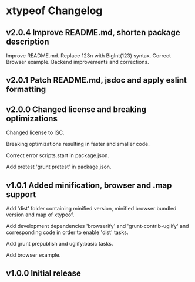 # xtypeof Changelog

## v2.0.4 Improve README.md, shorten package description
Improve README.md. 
Replace 123n with BigInt(123) syntax.
Correct Browser example.
Backend improvements and corrections.

## v2.0.1 Patch README.md, jsdoc and apply eslint formatting

## v2.0.0 Changed license and breaking optimizations
Changed license to ISC.

Breaking optimizations resulting in faster and smaller code.

Correct error scripts.start in package.json.

Add pretest 'grunt pretest' in package.json.

## v1.0.1 Added minification, browser and .map support
Add 'dist' folder containing minified version, minified browser bundled version and map of xtypeof.

Add development dependencies 'browserify' and 'grunt-contrib-uglify' and corresponding code in order to enable 'dist' tasks.

Add grunt prepublish and uglify:basic tasks.

Add browser example.

## v1.0.0 Initial release

